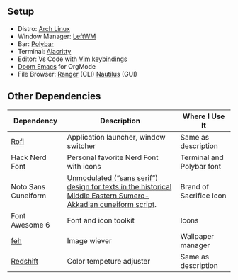 ## Setup
- Distro: [Arch Linux](https://archlinux.org/ "Arch Linux")
- Window Manager: [LeftWM](https://github.com/leftwm/leftwm "LeftWM")
- Bar: [Polybar](https://github.com/polybar/polybar "Polybar")
- Terminal: [Alacritty](https://github.com/alacritty/alacritty "Alacritty")
- Editor: Vs Code with [Vim keybindings](https://marketplace.visualstudio.com/items?itemName=vscodevim.vim "Vim keybindings")
- [Doom Emacs](https://github.com/doomemacs/doomemacs "Doom Emacs") for OrgMode
- File Browser: [Ranger](https://github.com/ranger/ranger "Ranger") (CLI) [Nautilus](https://github.com/GNOME/nautilus "Nautilus") (GUI)

## Other Dependencies

| Dependency  | Description |  Where I Use It|
| ------------ | ------------ |--|
| [Rofi](https://github.com/davatorium/rofi "Rofi")  | Application launcher, window switcher  | Same as description |
| Hack Nerd Font  |  Personal favorite Nerd Font with icons | Terminal and Polybar font |
| Noto Sans Cuneiform | [Unmodulated (“sans serif”) design for texts in the historical Middle Eastern Sumero-Akkadian cuneiform script][1]. | Brand of Sacrifice Icon |
| Font Awesome 6 | Font and icon toolkit | Icons |
| [feh](https://github.com/derf/feh "feh") | Image wiever | Wallpaper manager |
| [Redshift](https://github.com/jonls/redshift "Redshift") | Color tempeture adjuster | Same as description |




[1]: https://notofonts.github.io/noto-docs/specimen/NotoSansCuneiform/ "From wiki"
